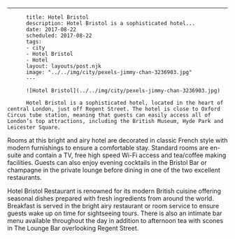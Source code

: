 ---
          title: Hotel Bristol
          description: Hotel Bristol is a sophisticated hotel...
          date: 2017-08-22
          scheduled: 2017-08-22
          tags:
          - city
          - Hotel Bristol
          - Hotel
          layout: layouts/post.njk
          image: "../../img/city/pexels-jimmy-chan-3236903.jpg"
          ---
          
          ![Hotel Bristol](../../img/city/pexels-jimmy-chan-3236903.jpg)
          
          Hotel Bristol is a sophisticated hotel, located in the heart of central London, just off Regent Street. The hotel is close to Oxford Circus tube station, meaning that guests can easily access all of London’s top attractions, including the British Museum, Hyde Park and Leicester Square.

Rooms at this bright and airy hotel are decorated in classic French style with modern furnishings to ensure a comfortable stay. Standard rooms are en-suite and contain a TV, free high speed Wi-Fi access and tea/coffee making facilities. Guests can also enjoy evening cocktails in the Bristol Bar or champagne in the private lounge before dining in one of the two excellent restaurants.

Hotel Bristol Restaurant is renowned for its modern British cuisine offering seasonal dishes prepared with fresh ingredients from around the world. Breakfast is served in the bright airy restaurant or room service to ensure guests wake up on time for sightseeing tours. There is also an intimate bar menu available throughout the day in addition to afternoon tea with scones in The Lounge Bar overlooking Regent Street.